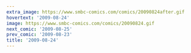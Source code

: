 ```yaml
---
extra_image: https://www.smbc-comics.com/comics/20090824after.gif
hovertext: '2009-08-24'
image: https://www.smbc-comics.com/comics/20090824.gif
next_comic: '2009-08-25'
prev_comic: '2009-08-23'
title: '2009-08-24'
---
```



